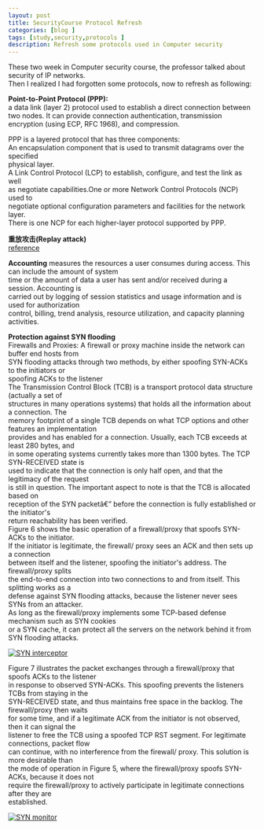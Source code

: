 ```yaml
---
layout: post
title: SecurityCourse Protocol Refresh
categories: [blog ]
tags: [study,security,protocols ]
description: Refresh some protocols used in Computer security
---  
```


These two week in Computer security course, the professor talked about security of IP networks.  
Then I realized I had forgotten some protocols, now to refresh as following:

**Point-to-Point Protocol (PPP):**  
a data link (layer 2) protocol used to establish a direct connection between 
two nodes. It can provide connection authentication, transmission encryption
(using ECP, RFC 1968), and compression.

PPP is a layered protocol that has three components:   
An encapsulation component that is used to transmit datagrams over the specified   
physical layer.  
A Link Control Protocol (LCP) to establish, configure, and test the link as well  
as negotiate capabilities.One or more Network Control Protocols (NCP) used to   
negotiate optional configuration parameters and facilities for the network layer.  
There is one NCP for each higher-layer protocol supported by PPP.  

**重放攻击(Replay attack)**  
[reference](https://cnodejs.org/topic/557c354d16839d2d539362b6 "reference")

**Accounting**
measures the resources a user consumes during access. This can include the amount of system  
time or the amount of data a user has sent and/or received during a session. Accounting is  
carried out by logging of session statistics and usage information and is used for authorization  
control, billing, trend analysis, resource utilization, and capacity planning activities.

**Protection against SYN flooding**  
Firewalls and Proxies: A firewall or proxy machine inside the network can buffer end hosts from  
SYN flooding attacks through two methods, by either spoofing SYN-ACKs to the initiators or   
spoofing ACKs to the listener     
The Transmission Control Block (TCB) is a transport protocol data structure (actually a set of  
structures in many operations systems) that holds all the information about a connection. The  
memory footprint of a single TCB depends on what TCP options and other features an implementation  
provides and has enabled for a connection. Usually, each TCB exceeds at least 280 bytes, and  
in some operating systems currently takes more than 1300 bytes. The TCP SYN-RECEIVED state is  
used to indicate that the connection is only half open, and that the legitimacy of the request  
is still in question. The important aspect to note is that the TCB is allocated based on   
reception of the SYN packetâ€” before the connection is fully established or the initiator's   
return reachability has been verified.  
Figure 6 shows the basic operation of a firewall/proxy that spoofs SYN-ACKs to the initiator.  
If the initiator is legitimate, the firewall/ proxy sees an ACK and then sets up a connection  
between itself and the listener, spoofing the initiator's address. The firewall/proxy splits  
the end-to-end connection into two connections to and from itself. This splitting works as a  
defense against SYN flooding attacks, because the listener never sees SYNs from an attacker.   
As long as the firewall/proxy implements some TCP-based defense mechanism such as SYN cookies  
or a SYN cache, it can protect all the servers on the network behind it from SYN flooding attacks.

[![SYN interceptor](http://imgur.com/BRw6nFv "SYN interceptor")](http://imgur.com/BRw6nFv "SYN interceptor")

Figure 7 illustrates the packet exchanges through a firewall/proxy that spoofs ACKs to the listener  
in response to observed SYN-ACKs. This spoofing prevents the listeners TCBs from staying in the   
SYN-RECEIVED state, and thus maintains free space in the backlog. The firewall/proxy then waits   
for some time, and if a legitimate ACK from the initiator is not observed, then it can signal the  
listener to free the TCB using a spoofed TCP RST segment. For legitimate connections, packet flow  
can continue, with no interference from the firewall/ proxy. This solution is more desirable than  
the mode of operation in Figure 5, where the firewall/proxy spoofs SYN-ACKs, because it does not   
require the firewall/proxy to actively participate in legitimate connections after they are   
established.  

[![SYN monitor](http://imgur.com/Ggjugtj "SYN monitor")](http://imgur.com/Ggjugtj "SYN monitor")
